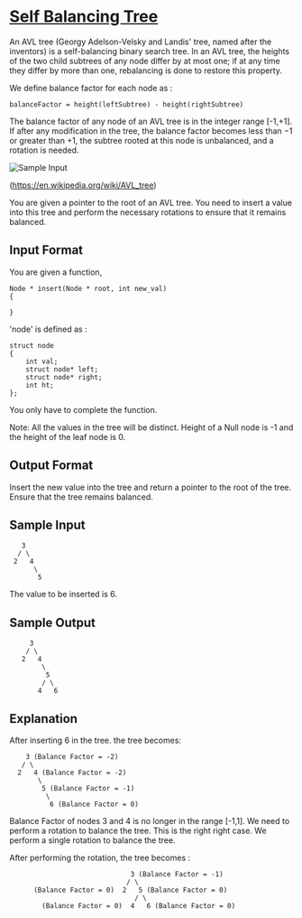# [Self Balancing Tree](https://www.hackerrank.com/challenges/self-balancing-tree/problem)

An AVL tree (Georgy Adelson-Velsky and Landis' tree, named after the inventors) is a self-balancing binary search tree. In an AVL tree, the heights of the two child subtrees of any node differ by at most one; if at any time they differ by more than one, rebalancing is done to restore this property.

We define balance factor for each node as :

```
balanceFactor = height(leftSubtree) - height(rightSubtree)
```

The balance factor of any node of an AVL tree is in the integer range [-1,+1]. If after any modification in the tree, the balance factor becomes less than −1 or greater than +1, the subtree rooted at this node is unbalanced, and a rotation is needed.

![Sample Input](https://s3.amazonaws.com/hr-challenge-images/0/1436854305-b167cc766c-AVL_Tree_Rebalancing.svg.png)

(https://en.wikipedia.org/wiki/AVL_tree)

You are given a pointer to the root of an AVL tree. You need to insert a value into this tree and perform the necessary rotations to ensure that it remains balanced.


## Input Format

You are given a function,

```
Node * insert(Node * root, int new_val)
{

}
```

'node' is defined as :

```
struct node
{
    int val;
    struct node* left;
    struct node* right;
    int ht;
};
```

You only have to complete the function.

Note: All the values in the tree will be distinct. Height of a Null node is -1 and the height of the leaf node is 0.

## Output Format

Insert the new value into the tree and return a pointer to the root of the tree. Ensure that the tree remains balanced.

## Sample Input

```
   3
  / \
 2   4
      \
       5
```

The value to be inserted is 6.

## Sample Output

```
     3
    / \
   2   4
        \
         5 
        / \
       4   6
```

## Explanation

After inserting 6 in the tree. the tree becomes:

```
    3 (Balance Factor = -2)
   / \
  2   4 (Balance Factor = -2)
       \
        5 (Balance Factor = -1)
         \
          6 (Balance Factor = 0)
```

Balance Factor of nodes 3 and 4 is no longer in the range [-1,1]. We need to perform a rotation to balance the tree. This is the right right case. We perform a single rotation to balance the tree.

After performing the rotation, the tree becomes :

```
                              3 (Balance Factor = -1)
                             / \
      (Balance Factor = 0)  2   5 (Balance Factor = 0)
                               / \
        (Balance Factor = 0)  4   6 (Balance Factor = 0)
```


